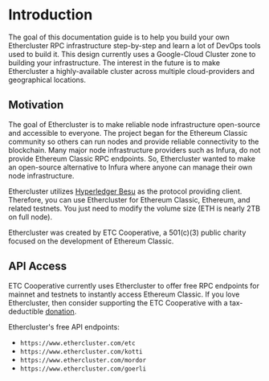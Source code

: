 # Introduction

The goal of this documentation guide is to help you build your own Ethercluster RPC infrastructure step-by-step and learn a lot of DevOps tools used to build it. This design currently uses a Google-Cloud Cluster zone to building your infrastructure. The interest in the future is to make Ethercluster a highly-available cluster across multiple cloud-providers and geographical locations.

## Motivation

The goal of Ethercluster is to make reliable node infrastructure open-source and accessible to everyone. The project began for the Ethereum Classic community so others can run nodes and provide reliable connectivity to the blockchain. Many major node infrastructure providers such as Infura, do not provide Ethereum Classic RPC endpoints. So, Ethercluster wanted to make an open-source alternative to Infura where anyone can manage their own node infrastructure. 

Ethercluster utilizes [Hyperledger Besu](https://besu.hyperledger.org/en/stable/) as the protocol providing client. Therefore, you can use Ethercluster for Ethereum Classic, Ethereum, and related testnets. You just need to modify the volume size (ETH is nearly 2TB on full node).

Ethercluster was created by ETC Cooperative, a 501(c)(3) public charity focused on the development of Ethereum Classic.

## API Access

ETC Cooperative currently uses Ethercluster to offer free RPC endpoints for mainnet and testnets to instantly access Ethereum Classic. If you love Ethercluster, then consider supporting the ETC Cooperative with a tax-deductible [donation](https://etccooperative.org/donations).

Ethercluster's free API endpoints:

- `https://www.ethercluster.com/etc`
- `https://www.ethercluster.com/kotti`
- `https://www.ethercluster.com/mordor`
- `https://www.ethercluster.com/goerli`

